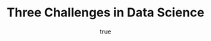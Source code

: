 ---
abstract: null
author:
- family: Lawrence
  given: Neil D.
  gscholar: r3SJcvoAAAAJ
  institute: University of Sheffield
  twitter: lawrennd
  url: http://inverseprobability.com
categories:
- Lawrence-manchester17
day: '21'
errata: []
key: Lawrence-manchester17
layout: talk
month: 2
reveal: null
section: pre
title: Three Challenges in Data Science
venue: SMGPD 2017
year: '2017'
---